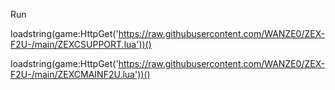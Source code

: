 Run

loadstring(game:HttpGet('https://raw.githubusercontent.com/WANZE0/ZEX-F2U-/main/ZEXCSUPPORT.lua'))()


loadstring(game:HttpGet('https://raw.githubusercontent.com/WANZE0/ZEX-F2U-/main/ZEXCMAINF2U.lua'))()
